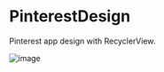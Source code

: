 # PinterestDesign
Pinterest app design with RecyclerView.

![image](https://user-images.githubusercontent.com/79326983/177005394-3930b69b-7ef4-4c7a-bd92-b5050fe851b4.png)
